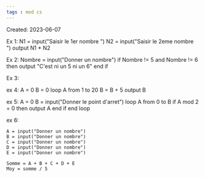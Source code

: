 ```yaml
---
tags : mod cs
---
```

Created: 2023-06-07

Ex 1: 
N1 = input("Saisir le 1er nombre ")
N2 = input("Saisir le 2eme nombre ")
output N1 * N2

Ex 2:
Nombre = input("Donner un nombre")
if Nombre != 5 and Nombre != 6 then
    output "C'est ni un 5 ni un 6"
end if

Ex 3: 


ex 4: 
A = 0
B = 0
loop A from 1 to 20 
 B = B + 5
 output B

ex 5:
A = 0
B = input("Donner le point d'arret")
loop A from 0 to B
 if A mod 2 = 0 then
  output A
 end if
end loop

ex 6:
```
A = input("Donner un nombre")
B = input("Donner un nombre")
C = input("Donner un nombre")
D = input("Donner un nombre")
E = input("Donner un nombre")

Somme = A + B + C + D + E  
Moy = somme / 5
```


